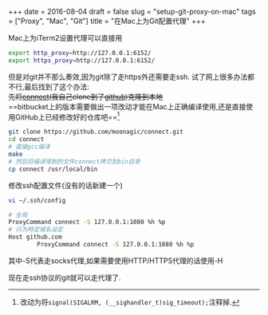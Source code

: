 +++
date = 2016-08-04
draft = false
slug = "setup-git-proxy-on-mac"
tags = ["Proxy", "Mac", "Git"]
title = "在Mac上为Git配置代理"
+++

Mac上为iTerm2设置代理可以直接用
```bash
export http_proxy=http://127.0.0.1:6152/
export https_proxy=http://127.0.0.1:6152/
```
但是对git并不那么奏效,因为git除了走https外还需要走ssh.
试了网上很多办法都不行,最后找到了这个办法:  
~~先将[connect](https://bitbucket.org/gotoh/connect)(我自己clone到了[github](https://github.com/moonagic/connect))克隆到本地~~  
==bitbucket上的版本需要做出一项改动才能在Mac上正确编译使用,还是直接使用GitHub上已经修改好的仓库吧==[^diff]  
```bash
git clone https://github.com/moonagic/connect.git
cd connect
# 直接gcc编译
make
# 然后将编译得到的文件connect拷贝到bin目录
cp connect /usr/local/bin
```
修改ssh配置文件(没有的话新建一个)
```bash
vi ~/.ssh/config
```

```bash
# 全局
ProxyCommand connect -S 127.0.0.1:1080 %h %p
# 只为特定域名设定
Host github.com
        ProxyCommand connect -S 127.0.0.1:1080 %h %p
```
其中-S代表走socks代理,如果需要使用HTTP/HTTPS代理的话使用-H

现在走ssh协议的git就可以走代理了.

[^diff]: 改动为将`signal(SIGALRM, (__sighandler_t)sig_timeout);`注释掉.
